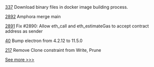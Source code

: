 
[337](https://github.com/hyperledger/cello/pull/337) Download binary files in docker image building process. 

[2892](https://github.com/hyperledger/besu/pull/2892) Amphora merge main

[2891](https://github.com/hyperledger/besu/pull/2891) Fix #2890: Allow eth_call and eth_estimateGas to accept contract address as sender

[40](https://github.com/hyperledger-labs/byzantine-config/pull/40) Bump electron from 4.2.12 to 11.5.0

[217](https://github.com/hyperledger/transact/pull/217) Remove Clone constraint from Write, Prune


[See more >>>](https://start-here.hyperledger.org/pull-requests)
